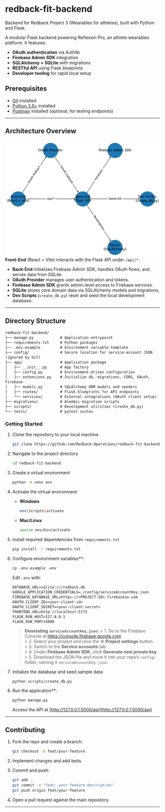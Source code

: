 # redback-fit-backend

Backend for Redback Project 3 (Wearables for athletes), built with Python and Flask.

A modular Flask backend powering Reflexion Pro, an athlete wearables platform. It features:

* **OAuth authentication** via Authlib
* **Firebase Admin SDK** integration
* **SQLAlchemy + SQLite** with migrations
* **RESTful API** using Flask blueprints
* **Developer tooling** for rapid local setup

## Prerequisites
- [Git](https://git-scm.com/downloads) installed
- [Python 3.9+](https://www.python.org/downloads/) installed
- [Postman](https://www.postman.com/downloads/) installed (optional, for testing endpoints)

---

## Architecture Overview

![Local Image](assets/architecture.png)
 **Front-End** (React + Vite) interacts with the Flask API under `/api/*`.
* **Back-End** initializes Firebase Admin SDK, handles OAuth flows, and serves data from SQLite.
* **OAuth Provider** manages user authentication and tokens.
* **Firebase Admin SDK** grants admin-level access to Firebase services.
* **SQLite** stores core domain data via SQLAlchemy models and migrations.
* **Dev Scripts** (`create_db.py`) reset and seed the local development database.

---

## Directory Structure

```
redback-fit-backend/
├── manage.py            # Application entrypoint
├── requirements.txt     # Python packages
├── .env.example         # Environment variable template
├── config/              # Secure location for service-account JSON (ignored by Git)
├── app/                 # Application package
│   ├── __init__.py      # App factory
│   ├── config.py        # Environment-driven configuration
│   ├── extensions.py    # Initialize db, migrations, CORS, OAuth, Firebase
│   ├── models.py        # SQLAlchemy ORM models and seeders
│   ├── routes/          # Flask blueprints for API endpoints
│   └── services/        # External integrations (OAuth client setup)
├── migrations/          # Alembic migration scripts
├── scripts/             # Development utilities (create_db.py)
└── tests/               # pytest suites
```

### Getting Started
1. Clone the repository to your local machine  
    ```bash
    git clone https://github.com/Redback-Operations/redback-fit-backend.git
    ```

2. Navigate to the project directory  
    ```bash
    cd redback-fit-backend
    ```

3. Create a virtual environment  
    ```bash
    python -m venv env
    ```

4. Activate the virtual environment  
    - **Windows**  
        ```bash
        env\Scripts\activate
        ```
    - **Mac/Linux**  
        ```bash
        source env/bin/activate
        ```

5. Install required dependencies from `requirements.txt`  
    ```bash
    pip install -r requirements.txt
    ```

6. Configure environment variables**:

   ```bash
   cp .env.example .env
   ```

   Edit `.env` with:

   ```dotenv
   DATABASE_URL=sqlite:///redback.db
   GOOGLE_APPLICATION_CREDENTIALS=./config/serviceAccountKey.json
   FIREBASE_DATABASE_URL=https://<PROJECT-ID>.firebaseio.com
   OAUTH_CLIENT_ID=<your-client-id>
   OAUTH_CLIENT_SECRET=<your-client-secret>
   FRONTEND_URL=http://localhost:5173
   FLASK_RUN_HOST=127.0.0.1
   FLASK_RUN_PORT=5000
   ```
    >  **Generating `serviceAccountKey.json`:**
        > 1. Go to the Firebase Console at https://console.firebase.google.com  
        > 2. Select your project and click the ⚙️ **Project settings** button.  
        > 3. Switch to the **Service accounts** tab.  
        > 4. Under **Firebase Admin SDK**, click **Generate new private key**.  
        > 5. Download the JSON file and move it into your repo’s `config/` folder, naming it `serviceAccountKey.json`.  

7. Initialize the database and seed sample data:

   ```bash
   python scripts/create_db.py
   ```

8. Run the application**:

   ```bash
   python manage.py
   ```

   Access the API at [http://127.0.0.1:5000/api](http://127.0.0.1:5000/api)

---

## Contributing

1. Fork the repo and create a branch:

   ```bash
   git checkout -b feat/your-feature
   ```
2. Implement changes and add tests.
3. Commit and push:

   ```bash
   git add .
   git commit -m "feat: your feature description"
   git push origin feat/your-feature
   ```
4. Open a pull request against the main repository.

---